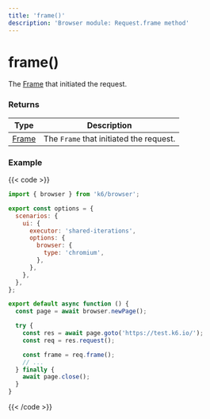 ```yaml
---
title: 'frame()'
description: 'Browser module: Request.frame method'
---
```


# frame()

The [Frame](https://grafana.com/docs/k6/<K6_VERSION>/javascript-api/k6-experimental/browser/frame/) that initiated the request.

### Returns

| Type                                                                                            | Description                             |
| ----------------------------------------------------------------------------------------------- | --------------------------------------- |
| [Frame](https://grafana.com/docs/k6/<K6_VERSION>/javascript-api/k6-experimental/browser/frame/) | The `Frame` that initiated the request. |

### Example

{{< code >}}

```javascript
import { browser } from 'k6/browser';

export const options = {
  scenarios: {
    ui: {
      executor: 'shared-iterations',
      options: {
        browser: {
          type: 'chromium',
        },
      },
    },
  },
};

export default async function () {
  const page = await browser.newPage();

  try {
    const res = await page.goto('https://test.k6.io/');
    const req = res.request();

    const frame = req.frame();
    // ...
  } finally {
    await page.close();
  }
}
```

{{< /code >}}
